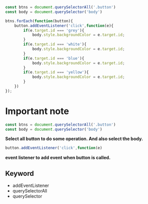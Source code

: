 ```Javascript
const btns = document.querySelectorAll('.button')
const body = document.querySelector('body')

btns.forEach(function(button){
    button.addEventListener('click',function(e){
        if(e.target.id === 'grey'){
            body.style.backgroundColor = e.target.id;
        }
        if(e.target.id === 'white'){
            body.style.backgroundColor = e.target.id;
        }
        if(e.target.id === 'blue'){
            body.style.backgroundColor = e.target.id;
        }
        if(e.target.id === 'yellow'){
            body.style.backgroundColor = e.target.id;
        }
    })
});
```
# Important note

```Javascript
const btns = document.querySelectorAll('.button')
const body = document.querySelector('body')
```
**Select all button to do some operation. And also select the body.**

```js
button.addEventListener('click',function(e)
```
**event listener to add event when button is called.**

## Keyword
- addEventListener
- querySelectorAll
- querySelector